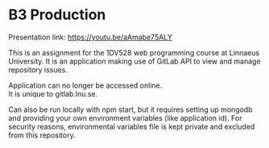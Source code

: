 # B3 Production

Presentation link: https://youtu.be/aAmabe75ALY

This is an assignment for the 1DV528 web programming course at Linnaeus University. It is an application making use of GitLab API to view and manage repository issues.

Application can no longer be accessed online.  
It is unique to gitlab.lnu.se.

Can also be run locally with npm start, but it requires setting up mongodb and providing your own environment variables (like application id).
For security reasons, environmental variables file is kept private and excluded from this repository.
